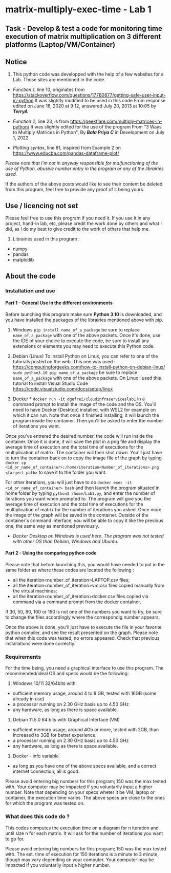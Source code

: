 # matrix-multiply-exec-time - Lab 1

## Task - Develop & test a code for monitoring time execution of matrix multiplication on 3 different platforms (Laptop/VM/Container)

## Notice

   1. This python code was developped with the help of a few websites for a Lab.
Those sites are mentioned in the code.

- _Function 1_, line 10, originates from <https://stackoverflow.com/questions/17760877/getting-safe-user-input-in-python>
   It was slightly modified to be used in this code
   From response edited on June 16, 2020 at 9:12, answered July 20, 2013 at 10:05 by ___TerryA___

- _Function 2_, line 23, is from <https://geekflare.com/multiply-matrices-in-python/>
   It was slightly edited for the use of the program
   From "3 Ways to Multiply Matrices in Python", By ___Bala Priya C___ in Development on July 1, 2022

- _Plotting syntax_, line 81, inspired from Example 2 on <https://www.educba.com/pandas-dataframe-plot/>

_Please note that I'm not in anyway responsible for malfunctioning of the use of Python, abusive number entry in the program or any of the librairies used._

If the authors of the above posts would like to see their content be deleted from this program, feel free to provide any proof of it being yours.

## Use / licencing not set

Please feel free to use this program if you need it.
If you use it in any project, hand-in lab, etc, please credit the work done by others and what I did, as I do my best to give credit to the work of others that help me.

1. Librairies used in this program :

- numpy
- pandas
- matplotlib

## About the code

### Installation and use

#### Part 1 - General Use in the different environments

Before launching this program make sure __Python 3.10__ is downloaded, and you have installed the packages of the librairies mentioned above with pip.

   1. Windows
   `pip install name_of_a_package` be sure to replace `name_of_a_package` with one of the above packets.
   Once it's done, use the IDE of your choice to execute the code, be sure to install any extensions or elements you may need to execute this Python code.

   1. Debian (Linux)
   To install Python on Linux, you can refer to one of the tutorials posted on the web.
   This one was used : <https://computingforgeeks.com/how-to-install-python-on-debian-linux/>
   `sudo python3.10 pip name_of_a_package` be sure to replace `name_of_a_package` with one of the above packets.
   On Linux I used this tutorial to install Visual Studio Code <https://code.visualstudio.com/docs/setup/linux>

   1. Docker *
   `docker run -it dgefrei/cloudinfraserviceslab1` in a command prompt to install the image of the code and the OS. You'll need to have Docker (Desktop) installed, with WSL2 for example on which it can run. Note that once it finished installing, it will launch the program inside the container. Then you'll be asked to enter the number of iterations you want.
   
   Once you've entrered the desired number, the code will run inside the container. Once it is done, it will save the plot in a png file and display the average time of execution and the total time of executions for the multiplication of matrix. The container will then shut down. You'll just have to turn the container back on to copy the image file of the graph by typing  `docker cp <id_or_name_of_container>:/home/iteration<Number_of_iterations>.png <targert_path>` to save it to the folder you want.
   
   For other iterations, you will just have to do `docker exec -it <id_or_name_of_container> bash` and then launch the program situated in home folder by typing `python3 /home/Lab1.py`, and enter the number of iterations you want when prompted to. The program will give you the average time of execution and the total time of executions for the multiplication of matrix for the number of iterations you asked. Once more the image of the graph will be saved in the container. Outside of the container's command interface, you will be able to copy it like the previous one, the same way as mentioned previously.

* _Docker Desktop on Windows is used here. The program was not tested with other OS than Debian, Windows and Ubuntu._

#### Part 2 - Using the comparing python code

Please note that before launching this, you would have needed to put in the same folder as where these codes are located the following :

- all the iteration<number_of_iteration>LAPTOP.csv files;
- all the iteration<number_of_iteration>vm.csv files copied manually from the virtual machines;
- all the iteration<number_of_iteration>docker.csv files copied via command via a command prompt from the docker container.

If 30, 50, 80, 100 or 150 is not one of the numbers you want to try, be sure to change the files accordingly where the correspondig number appears.

Once the above is done, you'll just have to execute the file in your favorite python compiler, and see the result presented on the graph.
Please note that when this code was tested, no errors appeared.
Check that previous installations were done correctly.

### Requirements

For the time being, you need a graphical interface to use this program.
The recommended/ideal OS and specs would be the following:

   1. Windows 10/11 32/64bits with:

   - sufficient memory usage, around 4 to 8 GB, tested with 16GB (some already in use)
   - a processor running on 2.30 GHz basis up to 4.50 GHz
   - any hardware, as long as there is space available.

   1. Debian 11.5.0 64 bits with Graphical Interface (VM)

   - sufficient  memory usage, around 4Gb or more, tested with 2GB, than increased to 3GB for better experience.
   - a processor running on 2.30 GHz basis up to 4.50 GHz
   - any hardware, as long as there is space available.

   1. Docker - info variable

   - as long as you have one of the above specs available, and a correct internet connection, all is good.

Please avoid entering big numbers for this program; 150 was the max tested with.
Your computer may be impacted if you voluntarily input a higher number.
Note that depending on your specs wheter it be VM, laptop or container, the execution time varies.
The above specs are close to the ones for which the program was tested on.

### What does this code do ?

This codes computes the execution time on a diagram for n iteration and until size n for each matrix.
It will ask for the number of iterations you want to go for.

Please avoid entering big numbers for this program; 150 was the max tested with.
The est. time of execution for 150 iterations is a minute to 3 minute, though may vary depending on your computer.
Your computer may be impacted if you voluntarily input a higher number.
